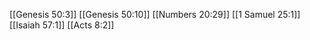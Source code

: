[[Genesis 50:3]]
[[Genesis 50:10]]
[[Numbers 20:29]]
[[1 Samuel 25:1]]
[[Isaiah 57:1]]
[[Acts 8:2]]
